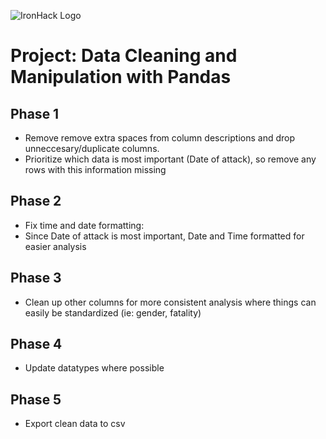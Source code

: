 ![IronHack Logo](https://s3-eu-west-1.amazonaws.com/ih-materials/uploads/upload_d5c5793015fec3be28a63c4fa3dd4d55.png)

# Project: Data Cleaning and Manipulation with Pandas

## Phase 1

* Remove remove extra spaces from column descriptions and drop unneccesary/duplicate columns.
* Prioritize which data is most important (Date of attack), so remove any rows with this information missing

## Phase 2
* Fix time and date formatting:
* Since Date of attack is most important, Date and Time formatted for easier analysis

## Phase 3
* Clean up other columns for more consistent analysis where things can easily be standardized (ie: gender, fatality)

## Phase 4
* Update datatypes where possible

## Phase 5
* Export clean data to csv

